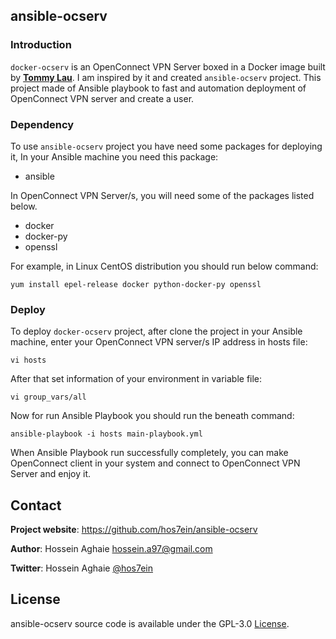 ansible-ocserv
--------------

### Introduction ###

`docker-ocserv` is an OpenConnect VPN Server boxed in a Docker image built by <a href="https://github.com/TommyLau/docker-ocserv" target="_blank">**Tommy Lau**</a>. I am inspired by it and created `ansible-ocserv` project. This project made of Ansible playbook to fast and automation deployment of OpenConnect VPN server and create a user.


### Dependency ###
To use `ansible-ocserv` project you have need some packages for deploying it, In your Ansible machine you need this package:

* ansible

In OpenConnect VPN Server/s, you will need some of the packages listed below.

* docker
* docker-py
* openssl

For example, in Linux CentOS distribution you should run below command:

```
yum install epel-release docker python-docker-py openssl
```

### Deploy ###
To deploy `docker-ocserv` project, after clone the project in your Ansible machine, enter your OpenConnect VPN server/s IP address in hosts file:

```
vi hosts
```

After that set information of your environment in variable file:

```
vi group_vars/all
```

Now for run Ansible Playbook you should run the beneath command:

```
ansible-playbook -i hosts main-playbook.yml
```

When Ansible Playbook run successfully completely, you can make OpenConnect client in your system and connect to OpenConnect VPN Server and enjoy it.


## Contact

**Project website**: https://github.com/hos7ein/ansible-ocserv

**Author**: Hossein Aghaie <hossein.a97@gmail.com>

**Twitter**: Hossein Aghaie [@hos7ein](http://twitter.com/hos7ein)


## License

ansible-ocserv source code is available under the GPL-3.0 [License](/LICENSE).
